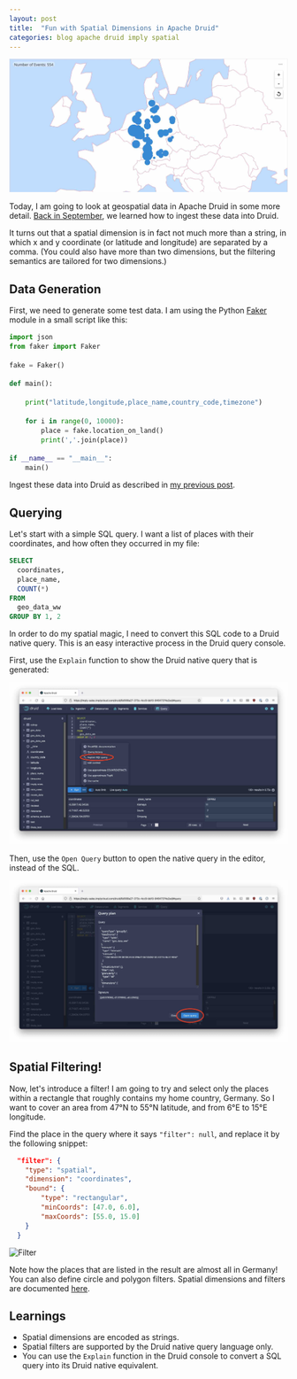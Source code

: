```yaml
---
layout: post
title:  "Fun with Spatial Dimensions in Apache Druid"
categories: blog apache druid imply spatial
---
```


![Map](/assets/2021-11-07-0-map.jpg)

Today, I am going to look at geospatial data in Apache Druid in some more detail. [Back in September](/2021/09/05/geospatial-data-in-apache-druid-ingestion/), we learned how to ingest these data into Druid.

It turns out that a spatial dimension is in fact not much more than a string, in which x and y coordinate (or latitude and longitude) are separated by a comma. (You could also have more than two dimensions, but the filtering semantics are tailored for two dimensions.)

## Data Generation

First, we need to generate some test data. I am using the Python [Faker](https://faker.readthedocs.io/en/master/index.html) module in a small script like this:

```python
import json
from faker import Faker

fake = Faker()

def main():

    print("latitude,longitude,place_name,country_code,timezone")

    for i in range(0, 10000):
        place = fake.location_on_land()
        print(','.join(place))

if __name__ == "__main__":
    main()
```

Ingest these data into Druid as described in [my previous post](/2021/09/05/geospatial-data-in-apache-druid-ingestion/).

## Querying

Let's start with a simple SQL query. I want a list of places with their coordinates, and how often they occurred in my file:

```sql
SELECT
  coordinates,
  place_name,
  COUNT(*)
FROM 
  geo_data_ww
GROUP BY 1, 2
```

In order to do my spatial magic, I need to convert this SQL code to a Druid native query. This is an easy interactive process in the Druid query console.

First, use the `Explain` function to show the Druid native query that is generated:

![Explain](/assets/2021-11-07-1-explain.jpeg)

Then, use the `Open Query` button to open the native query in the editor, instead of the SQL.

![Open Query](/assets/2021-11-07-2-open-query.jpeg)

## Spatial Filtering!

Now, let's introduce a filter! I am going to try and select only the places within a rectangle that roughly contains my home country, Germany. So I want to cover an area from 47°N to 55°N latitude, and from 6°E to 15°E longitude.

Find the place in the query where it says `"filter": null`, and replace it by the following snippet:
```json
  "filter": {
    "type": "spatial",
    "dimension": "coordinates",
    "bound": {
        "type": "rectangular",
        "minCoords": [47.0, 6.0],
        "maxCoords": [55.0, 15.0]
    }
  }
```
![Filter](/assets/2021-11-07-3-filter.avif)

Note how the places that are listed in the result are almost all in Germany! You can also define circle and polygon filters. Spatial dimensions and filters are documented [here](https://druid.apache.org/docs/latest/development/geo.html#spatial-indexing).

## Learnings

- Spatial dimensions are encoded as strings.
- Spatial filters are supported by the Druid native query language only.
- You can use the `Explain` function in the Druid console to convert a SQL query into its Druid native equivalent.
